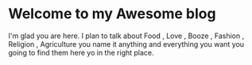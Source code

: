 # Welcome to my Awesome blog

I'm glad you are here. I plan to talk about Food , Love , Booze , Fashion , Religion , Agriculture you name it anything and everything you want you going to find them here yo in the right place.
